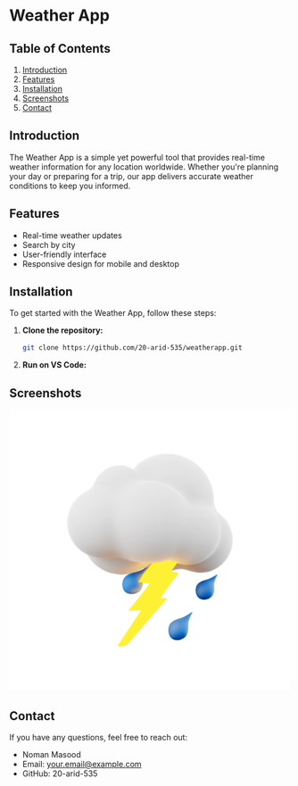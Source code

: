 # Weather App

## Table of Contents
1. [Introduction](#introduction)
2. [Features](#features)
3. [Installation](#installation)
4. [Screenshots](#ui)
9. [Contact](#contact)

## Introduction
The Weather App is a simple yet powerful tool that provides real-time weather information for any location worldwide. Whether you're planning your day or preparing for a trip, our app delivers accurate weather conditions to keep you informed.

## Features
- Real-time weather updates
- Search by city 
- User-friendly interface
- Responsive design for mobile and desktop

## Installation
To get started with the Weather App, follow these steps:

1. **Clone the repository:**
    ```sh
    git clone https://github.com/20-arid-535/weatherapp.git
    ```

2. **Run on VS Code:**

## Screenshots
![App Screenshot](Assets/cloud.png)

## Contact
If you have any questions, feel free to reach out:

- Noman Masood
- Email: your.email@example.com
- GitHub: 20-arid-535    


